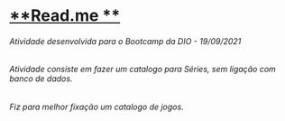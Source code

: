# 				<u>**Read.me **</u>

###### 	*Atividade desenvolvida para o Bootcamp da DIO - 19/09/2021*

###### 	*Atividade consiste em fazer um catalogo para Séries, sem ligação com banco de dados.*

###### 	*Fiz para melhor fixação um catalogo de jogos.*